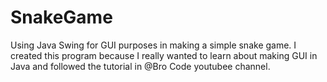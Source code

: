 # SnakeGame

Using Java Swing for GUI purposes in making a simple snake game. 
I created this program because I really wanted to learn about making GUI in Java and followed the tutorial in @Bro Code youtubee channel. 
